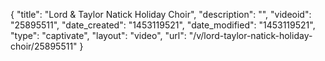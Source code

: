 {
    "title": "Lord & Taylor Natick Holiday Choir",
    "description": "",
    "videoid": "25895511",
    "date_created": "1453119521",
    "date_modified": "1453119521",
    "type": "captivate",
    "layout": "video",
    "url": "\/v\/lord-taylor-natick-holiday-choir\/25895511"
}